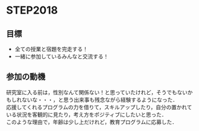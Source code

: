 # STEP2018

## 目標

- 全ての授業と宿題を完走する！
- 一緒に参加しているみんなと交流する！

## 参加の動機

研究室に入る前は，性別なんて関係ない！と思っていたけれど，そうでもないかもしれないな・・・，と思う出来事も残念ながら経験するようになった．  
応援してくれるプログラムの力を借りて，スキルアップしたり，自分の置かれている状況を客観的に見たり，考え方をポジティブにしたいと思った．  
このような理由で，年齢は少し上だけれど，教育プログラムに応募した．


